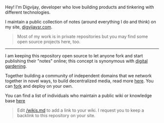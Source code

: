 Hey! I'm Digvijay, developer who love building products and tinkering with different technologies.

I maintain a public collection of notes (around everything I do and think) on my site, [digvijaysr.com](https://digvijaysr.com/notes).

> Most of my work is in private repositories but you may find some open source projects here, too. 

----

I am keeping this repository open source to let anyone fork and start publishing their "notes" online; this concept is synonymous with [digital gardening](https://joelhooks.com/digital-garden).

Together building a community of independent domains that we network together in novel ways, to build decentralized media, read more [here](https://balajis.com/how-to-gradually-exit-twitter/). You can [fork](https://github.com/digvijaysrathore/digvijaysrathore/fork) and deploy on your own.

You can find a list of individuals who maintain a public wiki or knowledge base [here](https://digvijaysr.com/note/wikis)

> Edit [/wikis.md]() to add a link to your wiki. I request you to keep a backlink to this repository on your site.